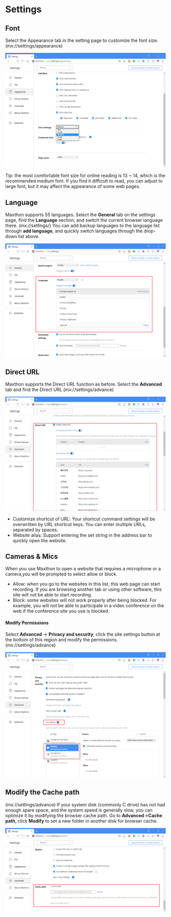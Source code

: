 # Settings

## Font

Select the Appearance tab in the setting page to customize the font size. (mx://settings/appearance)

![Set Font in Maxthon settings](images/14-00.png "=85%,85%")

Tip: the most comfortable font size for online reading is 13 ~ 14, which is the recommended medium font. If you find it difficult to read, you can adjust to large font, but it may affect the appearance of some web pages.

## Language

Maxthon supports 55 languages. Select the **General** tab on the settings page, find the **Language** section, and switch the current browser language there. (mx://settings/)
You can add backup languages to the language list through **add language**, and quickly switch languages through the drop-down list above.

![Set Language in Maxthon settings](images/14-01.png "=85%,85%")

## Direct URL

Maxthon supports the Direct URL function as before. Select the **Advanced** tab and find the Direct URL.(mx://settings/advance)

![Set Direct URL in Maxthon settings](images/14-02.png "=85%,85%")

- Customize shortcut of URL: Your shortcut command settings will be overwritten by URL shortcut keys. You can enter multiple URLs, separated by spaces.
- Website alias: Support entering the set string in the address bar to quickly open the website.

## Cameras & Mics

When you use Maxthon to open a website that requires a microphone or a camera,you will be prompted to select allow or block.

- Allow: when you go to the websites in this list, this web page can start recording. If you are browsing another tab or using other software, this site will not be able to start recording.
- Block: some websites will not work properly after being blocked. For example, you will not be able to participate in a video conference on the web if the conference site you use is blocked.

#### Modify Permissions

Select **Advanced** -> **Privacy and security**, click the site settings button at the bottom of this region and modify the permissions.(mx://settings/advance)

![Modify Permissions in Maxthon settings](images/14-03.png "=85%,85%")

## Modify the Cache path

(mx://settings/advance)
If your system disk (commonly C drive) has not had enough spare space, and the system speed is generally slow, you can optimize it by modifying the browser cache path.
Go to **Advanced**->**Cache path**, click **Modify** to set a new folder in another disk for browser cache.

![Modify the Cache path in Maxthon settings](images/14-04.png "=85%,85%")
